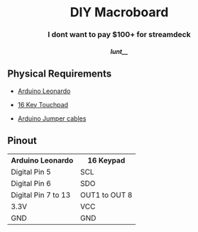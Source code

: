 <div style="text-align:center">
    <h1>DIY Macroboard</h1>
    <h3>I dont want to pay $100+ for streamdeck</h3>
    <h5>lunt__</h5>
</div>


<div>
    <h2>Physical Requirements</h2>
    <ul>
        <li><a
                href="https://www.amazon.com/Solu-Leonardo-Compatible-Revision-Atmega32u4/dp/B00R237VGO/ref=sr_1_5?keywords=arduino+leonardo&sr=8-5">Arduino
                Leonardo</a></li>
    </ul>
    <ul>
        <li><a href="https://www.amazon.com/Willwin-TTP229-Channel-Digital-Capacitive/dp/B076JD9JYC">16 Key Touchpad</a>
        </li>
    </ul>
    <ul>
        <li><a
                href="https://www.amazon.com/Connector-Solderless-Multicolor-Electronic-Breadboard/dp/B09FPGT7JT/ref=sr_1_1_sspa?keywords=arduino+jumper+cables&sr=8-1-spons&sp_csd=d2lkZ2V0TmFtZT1zcF9hdGY&psc=1">Arduino
                Jumper cables</a></li>
    </ul>
</div>

<div>
    <h2>Pinout</h2>
    <table>
        <tr>
            <th>Arduino Leonardo</th>
            <th>16 Keypad</th>
        </tr>
        <tr>
            <td>Digital Pin 5</td>
            <td>SCL</td>
        </tr>
        <tr>
            <td>Digital Pin 6</td>
            <td>SDO</td>
        </tr>
        <tr>
            <td>Digital Pin 7 to 13</td>
            <td>OUT1 to OUT 8</td>
        </tr>
        <tr>
            <td>3.3V</td>
            <td>VCC</td>
        </tr>
        <tr>
            <td>GND</td>
            <td>GND</td>
        </tr>
    </table>
</div>